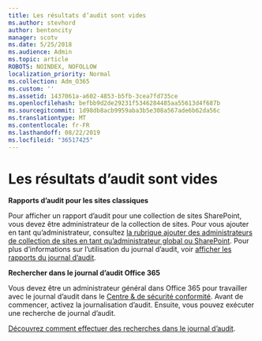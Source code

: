 ```yaml
---
title: Les résultats d’audit sont vides
ms.author: stevhord
author: bentoncity
manager: scotv
ms.date: 5/25/2018
ms.audience: Admin
ms.topic: article
ROBOTS: NOINDEX, NOFOLLOW
localization_priority: Normal
ms.collection: Adm_O365
ms.custom: ''
ms.assetid: 1437061a-a602-4853-b5fb-3cea7fd735ce
ms.openlocfilehash: befbb9d2de29231f5346284485aa55613d4f687b
ms.sourcegitcommit: 1d98db8acb9959aba3b5e308a567ade6b62da56c
ms.translationtype: MT
ms.contentlocale: fr-FR
ms.lasthandoff: 08/22/2019
ms.locfileid: "36517425"
---
```

# <a name="auditing-results-are-blank"></a>Les résultats d’audit sont vides

 **Rapports d’audit pour les sites classiques**
  
Pour afficher un rapport d’audit pour une collection de sites SharePoint, vous devez être administrateur de la collection de sites. Pour vous ajouter en tant qu’administrateur, consultez [la rubrique ajouter des administrateurs de collection de sites en tant qu’administrateur global ou SharePoint](https://go.microsoft.com/fwlink/?linkid=869390). Pour plus d’informations sur l’utilisation du journal d’audit, voir [afficher les rapports du journal d’audit](https://go.microsoft.com/fwlink/?linkid=395237). 
  
 **Rechercher dans le journal d’audit Office 365**
  
Vous devez être un administrateur général dans Office 365 pour travailler avec le journal d’audit dans le [Centre &amp; de sécurité conformité](https://protection.office.com). Avant de commencer, activez la journalisation d’audit. Ensuite, vous pouvez exécuter une recherche de journal d’audit. 
  
[Découvrez comment effectuer des recherches dans le journal d’audit](https://go.microsoft.com/fwlink/?linkid=708432).
  

